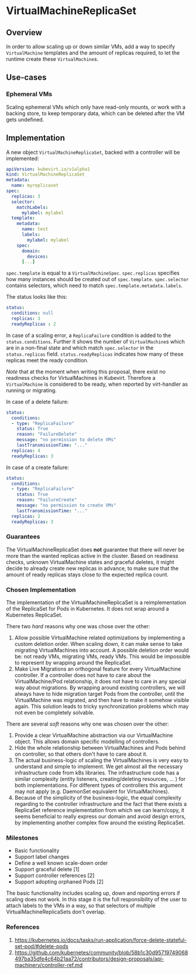 # VirtualMachineReplicaSet

## Overview

In order to allow scaling up or down similar VMs, add a way to specify
`VirtualMachine` templates and the amount of replicas required, to let the
runtime create these `VirtualMachine`s.

## Use-cases

### Ephemeral VMs

Scaling ephemeral VMs which only have read-only mounts, or work with a backing
store, to keep temporary data, which can be deleted after the VM gets
undefined.

## Implementation

A new object `VirtualMachineReplicaSet`, backed with a controller will be
implemented:

```yaml
apiVersion: kubevirt.io/v1alpha1
kind: VirtualMachineReplicaSet
metadata:
  name: myreplicaset
spec:
  replicas: 3
  selector:
    matchLabels:
      mylabel: mylabel
  template:
    metadata:
      name: test
      labels:
        mylabel: mylabel
    spec:
      domain:
        devices:
      [...]
```

`spec.template` is equal to a `VirtualMachineSpec`. `spec.replicas` specifies
how many instances should be created out of `spec.template`. `spec.selector`
contains selectors, which need to match `spec.template.metadata.labels`.

The status looks like this:

```yaml
status:
  conditions: null
  replicas: 3
  readyReplicas : 2
```
In case of a scaling error, a `ReplicaFailure` condition is added to the
`status.conditions`. Further it shows the number of `VirtualMachine`s which
are in a non-final state and which match `spec.selector` in the
`status.replicas` field.  `status.readyReplicas` indicates how many of these
replicas meet the ready condition.

*Note* that at the moment when writing this proposal, there exist no
readiness checks for VirtualMachines in Kubevirt. Therefore a `VirtualMachine` is
considered to be ready, when reported by virt-handler as running or migrating.

In case of a delete failure:

```yaml
status:
  conditions:
  - type: "ReplicaFailure"
    status: True
    reason: "FailureDelete"
    message: "no permission to delete VMs"
    lastTransmissionTime: "..."
  replicas: 4
  readyReplicas: 3
```

In case of a create failure:

```yaml
status:
  conditions:
  - type: "ReplicaFailure"
    status: True
    reason: "FailureCreate"
    message: "no permission to create VMs"
    lastTransmissionTime: "..."
  replicas: 2
  readyReplicas: 3
```

### Guarantees

The VirtualMachineReplicaSet  does **not** guarantee that there will never be
more than the wanted replicas active in the cluster. Based on readiness checks,
unknown VirtualMachine states and graceful deletes, it might decide to already
create new replicas in advance, to make sure that the amount of ready replicas
stays close to the expected replica count.

### Chosen Implementation

The implementation of the VirtualMachineReplicaSet is a reimplementation of the
ReplicaSet for Pods in Kubernetes. It does not wrap around a Kubernetes
ReplicaSet.


There two *hard* reasons why one was chose over the other:

 1. Allow possible VirtualMachine related optimizations by implementing a
    custom deletion order. When scaling down, it can make sense to take
    migrating VirtualMachines into account. A possible deletion order would be:
    not ready VMs, migrating VMs, ready VMs. This would be impossible to
    represent by wrapping around the ReplicaSet.
 2. Make Live Migrations an orthogonal feature for every VirtualMachine
    controller. If a controller does not have to care about the
    VirtualMachine/Pod relationship, it does not have to care in any special
    way about migrations. By wrapping around existing controllers, we will
    always have to hide migration target Pods from the controller, until the
    VirtualMachine was migrated, and then have to make it somehow visible
    again. This solution leads to tricky synchronization problems which may not
    even be completely solvable.

There are several *soft* reasons why one was chosen over the other:

 1. Provide a clear VirtualMachine abstraction via our VirtualMachine
    object. This allows domain specific modelling of controllers.
 2. Hide the whole relationship between VirtualMachines and Pods behind on
    controller, so that others don't have to care about it.
 3. The actual business-logic of scaling the VirtualMachines is very easy to
    understand and simple to implement. We get almost all the necessary
    infrastructure code from k8s libraries. The infrastructure code has a
    similar complexity (entity listeners, creating/deleting resources,
    ... ) for both implementations.  For different types of controllers this
    argument may not apply (e.g.  DaemonSet equivalent for VirtualMachines).
 4. Because of the simplicity of the business-logic, the equal complexity
    regarding to the controller infrastructure and the fact that there exists a
    ReplicaSet reference implementation from which we can learn/copy, it seems
    beneficial to really express our domain and avoid design errors, by
    implementing another complex flow around the existing ReplicaSet.

### Milestones

 * Basic functionality
 * Support label changes
 * Define a well known scale-down order
 * Support graceful delete [1]
 * Support controller references [2]
 * Support adopting orphaned Pods [2]

The basic functionality includes scaling up, down and reporting errors if
scaling does not work. In this stage it is the full responsibility of the user
to attach labels to the VMs in a way, so that selectors of multiple
VirtualMachineReplicaSets don't overlap.

### References

1. https://kubernetes.io/docs/tasks/run-application/force-delete-stateful-set-pod/#delete-pods
2. https://github.com/kubernetes/community/blob/58b1c30d95719749068497ba35dfe4c64b21aa72/contributors/design-proposals/api-machinery/controller-ref.md
